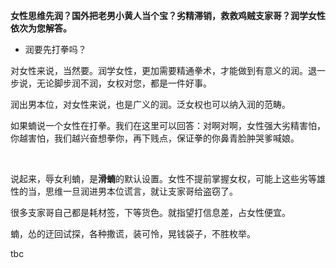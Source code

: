 **女性思维先润？国外把老男小黄人当个宝？劣精滞销，救救鸡贼支家哥？润学女性依次为您解答。**

- 润要先打拳吗？

对女性来说，当然要。润学女性，更加需要精通拳术，才能做到有意义的润。退一步说，无论脚步润不润，女权对您，都是一件好事。

润出男本位，对女性来说，也是广义的润。泛女权也可以纳入润的范畴。

如果蝻说一个女性在打拳。我们在这里可以回答：对啊对啊，女性强大劣精害怕，你越害怕，我们越兴奋想拳你，再下贱点，保证拳的你鼻青脸肿哭爹喊娘。

</br>

说起来，辱女利蝻，是**滑蝻**的默认设置。女性不提前掌握女权，可能上这些劣等雄性的当，思维一旦润进男本位谎言，就让支家哥给盗窃了。

很多支家哥自己都是耗材签，下等货色。就指望打信息差，占女性便宜。

蝻，怂的迂回试探，各种撒谎，装可怜，晃钱袋子，不胜枚举。

tbc
